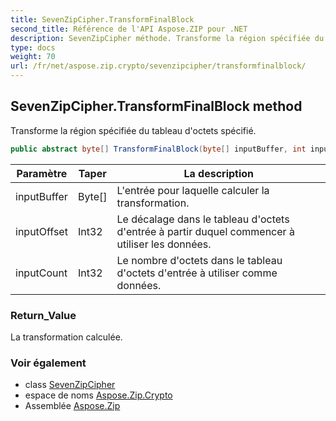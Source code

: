 ```yaml
---
title: SevenZipCipher.TransformFinalBlock
second_title: Référence de l'API Aspose.ZIP pour .NET
description: SevenZipCipher méthode. Transforme la région spécifiée du tableau doctets spécifié.
type: docs
weight: 70
url: /fr/net/aspose.zip.crypto/sevenzipcipher/transformfinalblock/
---
```

## SevenZipCipher.TransformFinalBlock method

Transforme la région spécifiée du tableau d'octets spécifié.

```csharp
public abstract byte[] TransformFinalBlock(byte[] inputBuffer, int inputOffset, int inputCount)
```

| Paramètre | Taper | La description |
| --- | --- | --- |
| inputBuffer | Byte[] | L'entrée pour laquelle calculer la transformation. |
| inputOffset | Int32 | Le décalage dans le tableau d'octets d'entrée à partir duquel commencer à utiliser les données. |
| inputCount | Int32 | Le nombre d'octets dans le tableau d'octets d'entrée à utiliser comme données. |

### Return_Value

La transformation calculée.

### Voir également

* class [SevenZipCipher](../)
* espace de noms [Aspose.Zip.Crypto](../../sevenzipcipher/)
* Assemblée [Aspose.Zip](../../../)


